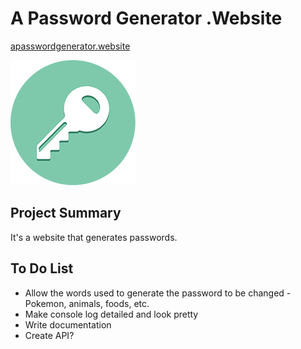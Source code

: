 # A Password Generator .Website

[apasswordgenerator.website](http://www.apasswordgenerator.website/)

![A Password Generator .Website logo](src/icon/a-password-generator-website-logo.png)
## Project Summary

It's a website that generates passwords.

## To Do List

* Allow the words used to generate the password to be changed - Pokemon, animals, foods, etc.
* Make console log detailed and look pretty
* Write documentation
* Create API?